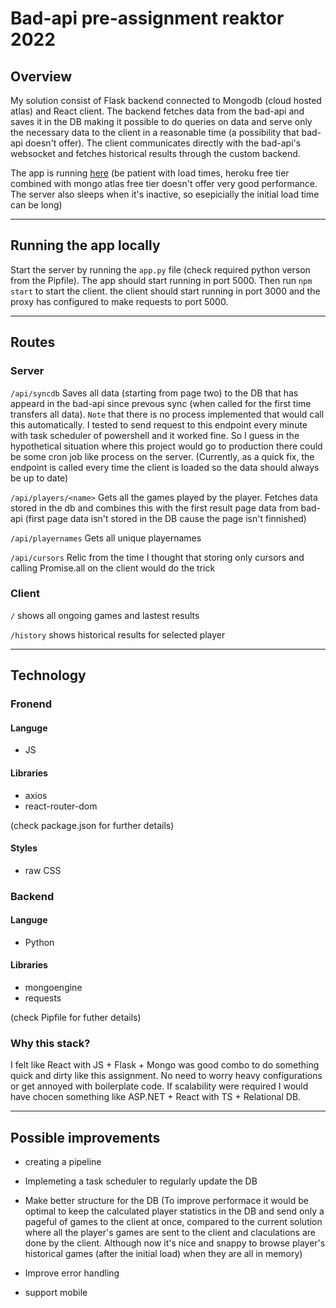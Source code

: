 # Bad-api pre-assignment reaktor 2022

## Overview
My solution consist of Flask backend connected to Mongodb (cloud hosted atlas) and React client. The backend fetches data from the bad-api and saves it in the DB making it possible to do queries on data and serve only the necessary data to the client in a reasonable time (a possibility that bad-api doesn't offer). The client communicates directly with the bad-api's websocket and fetches historical results through the custom backend. 

The app is running [here](https://reaktorrpsserver.herokuapp.com/) (be patient with load times, heroku free tier combined with mongo atlas free tier doesn't offer very good performance. The server also sleeps when it's inactive, so esepicially the initial load time can be long)
___

## Running the app locally 

Start the server by running the `app.py` file (check required python verson from the Pipfile). The app should start running in port 5000. Then run `npm start` to start the client. the client should start running in port 3000 and the proxy has configured to make requests to port 5000.

___

## Routes

### Server
`/api/syncdb` Saves all data (starting from page two) to the DB that has appeard 
in the bad-api since prevous sync (when called for the first time transfers all data). `Note` that  there is no process implemented that would call this automatically. I tested to send request to this endpoint every minute with task scheduler of powershell and it worked fine. So I guess in the hypothetical situation where this project would go to production there could be some cron job like process on the server. (Currently, as a quick fix, the endpoint is called every time the client is loaded so the data should always be up to date)
  
`/api/players/<name>` Gets all the games played by the player. Fetches data stored in the db and combines this with the first result page data from bad-api (first page data isn't stored in the DB cause the page isn't finnished) 

`/api/playernames` Gets all unique playernames  

`/api/cursors` Relic from the time I thought that storing only cursors and calling Promise.all on the client would do the trick

### Client
`/` shows all ongoing games and lastest results  

`/history` shows historical results for selected player


___
## Technology

### Fronend

#### Languge
- JS

#### Libraries
- axios
- react-router-dom  

(check package.json for further details)

#### Styles
- raw CSS

### Backend

#### Languge
- Python

#### Libraries
- mongoengine
- requests

(check Pipfile for futher details)

### Why this stack?
I felt like React with JS + Flask + Mongo was good combo to do something quick and dirty like this assignment. No need to worry heavy configurations or get annoyed with boilerplate code. If scalability were required I would have chocen something like ASP.NET + React with TS + Relational DB.

___
## Possible improvements
- creating a pipeline

- Implemeting a task scheduler to regularly update the DB 

- Make better structure for the DB (To improve performace it would be optimal to keep the calculated player statistics in the DB and send only a pageful of games to the client at once, compared to the current solution where all the player's games are sent to the client and claculations are done by the client. Although now it's nice and snappy to browse player's historical games (after the initial load) when they are all in memory)

- Improve error handling

- support mobile


